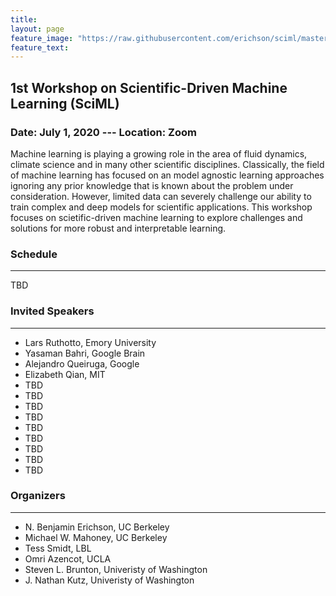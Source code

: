 ```yaml
---
title:
layout: page
feature_image: "https://raw.githubusercontent.com/erichson/sciml/master/img/logo.png"
feature_text:
---
```


## 1st Workshop on Scientific-Driven Machine Learning (SciML)
### Date: July 1, 2020 --- Location: Zoom


Machine learning is playing a growing role in the area of fluid dynamics, climate science and in many other scientific disciplines. Classically, the field of machine learning has focused on an model agnostic learning approaches ignoring any prior knowledge that is known about the problem under consideration. However, limited data can severely challenge our ability to train complex and deep models for scientific applications. This workshop focuses on scietific-driven machine learning to explore challenges and solutions for more robust and interpretable learning.

### Schedule
---
TBD

### Invited Speakers
---

* Lars Ruthotto, Emory University
* Yasaman Bahri, Google Brain
* Alejandro Queiruga, Google
* Elizabeth Qian, MIT
* TBD
* TBD
* TBD
* TBD
* TBD
* TBD
* TBD
* TBD
* TBD


### Organizers 
---
* N. Benjamin Erichson, UC Berkeley
* Michael W. Mahoney, UC Berkeley
* Tess Smidt, LBL
* Omri Azencot, UCLA
* Steven L. Brunton, Univeristy of Washington
* J. Nathan Kutz, Univeristy of Washington

